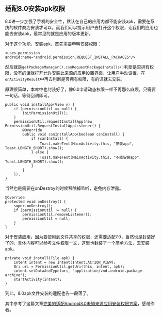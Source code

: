 ## 适配8.0安装apk权限

8.0进一步加强了手机的安全性，默认在自己的应用内都不能安装apk，需要在系统的软件商店安装才可以。而我们可以提示用户去打开这个权限，让我们的应用也能去安装apk，最常见的就是应用的版本更新。

对于这个功能，安装apk，首先需要申明安装权限：

```
<uses-permission android:name="android.permission.REQUEST_INSTALL_PACKAGES"/>
```

然后就是`getPackageManager().canRequestPackageInstalls()`判断是否拥有权限，没有的话就打开允许安装此来源的应用设置界面，让用户手动设置，在`onActivityResult`中再去判断是否拥有权限，有的话就去安装。

原理很简单，本库中也封装好了，像6.0申请动态权限一样不再那么麻烦，只需要一句话，等待回调即可。

```
public void installApp(View v) {
    if (permissionUtil == null) {
        initPermissionUtil();
    }
    permissionUtil.requestInstallApp(new PermissionUtil.RequestInstallAppListener() {
        @Override
        public void canInstallApp(boolean canInstall) {
            if (canInstall) {
                Toast.makeText(MainActivity.this, "安装app", Toast.LENGTH_SHORT).show();
            } else {
                Toast.makeText(MainActivity.this, "不能安装app", Toast.LENGTH_SHORT).show();
            }
        }
    });
}
```

当然也是需要在onDestroy的时候移除掉监听，避免内存泄露。

```
@Override
protected void onDestroy() {
    super.onDestroy();
    if (permissionUtil != null) {
        permissionUtil.removeListener();
        permissionUtil = null;
    }
}
```

对于安装应用，因为要使用到文件共享的权限，还需要适配7.0，当然也是封装好了的，具体内容可以参考[文件权限](https://github.com/arvinljw/PermissionHelper/blob/master/doc/文件权限.md)一文，这里也封装了一个简单方法，去安装apk。

```
private void install(File apk) {
    Intent intent = new Intent(Intent.ACTION_VIEW);
    Uri uri = PermissionUtil.getUri(this, intent, apk);
    intent.setDataAndType(uri, "application/vnd.android.package-archive");
    startActivity(intent);
}
```

到此，8.0apk文件安装的适配也告一段落了。

其中参考了这篇文章[完美的适配Android8.0未知来源应用安装权限方案](https://blog.csdn.net/changmu175/article/details/78906829)，感谢作者。